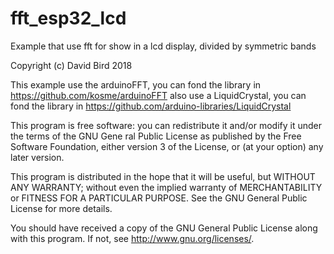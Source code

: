 # fft_esp32_lcd
  Example that use fft for show in a lcd display, divided by symmetric bands

  Copyright (c) David Bird 2018 
  
  This example use the arduinoFFT, you can fond the library in https://github.com/kosme/arduinoFFT
  also use a LiquidCrystal, you can fond the library in https://github.com/arduino-libraries/LiquidCrystal

  This program is free software: you can redistribute it and/or modify
  it under the terms of the GNU Gene ral Public License as published by
  the Free Software Foundation, either version 3 of the License, or
  (at your option) any later version.

  This program is distributed in the hope that it will be useful,
  but WITHOUT ANY WARRANTY; without even the implied warranty of
  MERCHANTABILITY or FITNESS FOR A PARTICULAR PURPOSE.  See the
  GNU General Public License for more details.

  You should have received a copy of the GNU General Public License
  along with this program.  If not, see <http://www.gnu.org/licenses/>.
